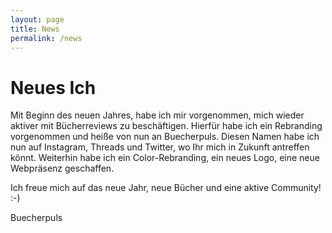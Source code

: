 ```yaml
---
layout: page
title: News
permalink: /news
---
```


# Neues Ich

Mit Beginn des neuen Jahres, habe ich mir vorgenommen, mich wieder aktiver mit Bücherreviews zu beschäftigen. Hierfür habe ich ein Rebranding vorgenommen und heiße von nun an Buecherpuls. Diesen Namen habe ich nun auf Instagram, Threads und Twitter, wo Ihr mich in Zukunft antreffen könnt. Weiterhin habe ich ein Color-Rebranding, ein neues Logo, eine neue Webpräsenz geschaffen.

Ich freue mich auf das neue Jahr, neue Bücher und eine aktive Community! :-)

Buecherpuls

